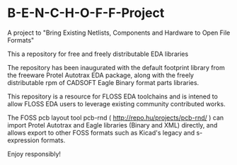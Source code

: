 # B-E-N-C-H-O-F-F-Project

A project to "Bring Existing Netlists, Components and Hardware to Open File Formats"

This a repository for free and freely distributable EDA libraries 

The repository has been inaugurated with the default footprint library from the freeware Protel Autotrax EDA package, along with the freely distributable rpm of CADSOFT Eagle Binary format parts libraries.

This repository is a resource for FLOSS EDA toolchains and is intened to allow FLOSS EDA users to leverage existing community contributed works.

The FOSS pcb layout tool pcb-rnd ( http://repo.hu/projects/pcb-rnd/ ) can import Protel Autotrax and Eagle libraries (Binary and XML) directly, and allows export to other FOSS formats such as Kicad's legacy and s-expression formats.   

Enjoy responsibly!

